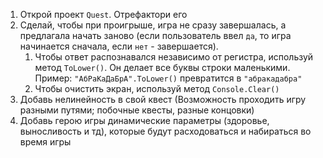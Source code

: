 1. Открой проект `Quest`. Отрефактори его
2. Сделай, чтобы при проигрыше, игра не сразу завершалась, а предлагала начать заново (если пользователь ввел `да`, то игра начинается сначала, если `нет` - завершается). 
   1. Чтобы ответ распознавался независимо от регистра, используй метод `ToLower()`. Он делает все буквы строки маленькими. Пример: `"АбРаКаДаБрА".ToLower()` превратится в `"абракадабра"`
   2. Чтобы очистить экран, используй метод `Console.Clear()`
3. Добавь нелинейность в свой квест (Возможность проходить игру разными путями; побочные квесты, разные концовки)
4. Добавь герою игры динамические параметры (здоровье, выносливость и тд), которые будут расходоваться и набираться во время игры
